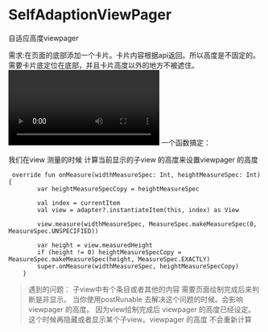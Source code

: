 # SelfAdaptionViewPager
自适应高度viewpager


需求:在页面的底部添加一个卡片。卡片内容根据api返回。所以高度是不固定的。需要卡片底定位在底部，并且卡片高度以外的地方不被遮住。
![link](https://github.com/CarreyTsai/SelfAdaptionViewPager/blob/master/imgs/self-adaption_height.mp4)
一个函数搞定：

 我们在view 测量的时候 计算当前显示的子view 的高度来设置viewpager 的高度

```
 override fun onMeasure(widthMeasureSpec: Int, heightMeasureSpec: Int) {
        var heightMeasureSpecCopy = heightMeasureSpec

        val index = currentItem
        val view = adapter?.instantiateItem(this, index) as View

        view.measure(widthMeasureSpec, MeasureSpec.makeMeasureSpec(0, MeasureSpec.UNSPECIFIED))

        var height = view.measuredHeight
        if (height != 0) heightMeasureSpecCopy = MeasureSpec.makeMeasureSpec(height, MeasureSpec.EXACTLY)
        super.onMeasure(widthMeasureSpec, heightMeasureSpecCopy)
    }
```

>遇到的问题： 子view中有个条目或者其他的内容 需要页面绘制完成后来判断是非显示。 当你使用postRunable 去解决这个问题的时候。会影响 viewpager 的高度。 因为view绘制完成后 viewpager 的高度已经设定。 这个时候再隐藏或者显示某个子view。viewpager 的高度 不会重新计算
